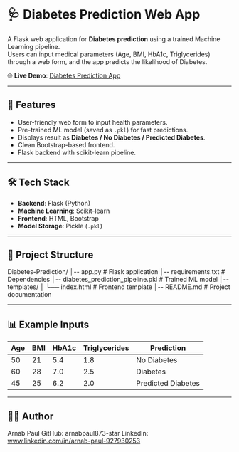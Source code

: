 # 🩺 Diabetes Prediction Web App

A Flask web application for **Diabetes prediction** using a trained Machine Learning pipeline.  
Users can input medical parameters (Age, BMI, HbA1c, Triglycerides) through a web form, and the app predicts the likelihood of Diabetes.  

🌐 **Live Demo**: [Diabetes Prediction App](https://diabetes-prediction-d0jif.onrender.com)

---

## 🚀 Features
- User-friendly web form to input health parameters.  
- Pre-trained ML model (saved as `.pkl`) for fast predictions.  
- Displays result as **Diabetes / No Diabetes / Predicted Diabetes**.  
- Clean Bootstrap-based frontend.  
- Flask backend with scikit-learn pipeline.  

---

## 🛠️ Tech Stack
- **Backend**: Flask (Python)  
- **Machine Learning**: Scikit-learn  
- **Frontend**: HTML, Bootstrap  
- **Model Storage**: Pickle (`.pkl`)  

---

## 📂 Project Structure
Diabetes-Prediction/
│-- app.py # Flask application
│-- requirements.txt # Dependencies
│-- diabetes_prediction_pipeline.pkl # Trained ML model
│-- templates/
│ └── index.html # Frontend template
│-- README.md # Project documentation

---

## 📊 Example Inputs
| Age | BMI | HbA1c | Triglycerides | Prediction         |
| --- | --- | ----- | ------------- | ------------------ |
| 50  | 21  | 5.4   | 1.8           | No Diabetes        |
| 60  | 28  | 7.0   | 2.5           | Diabetes           |
| 45  | 25  | 6.2   | 2.0           | Predicted Diabetes |

---

## 👨‍💻 Author
Arnab Paul
GitHub: arnabpaul873-star
LinkedIn: www.linkedin.com/in/arnab-paul-927930253
